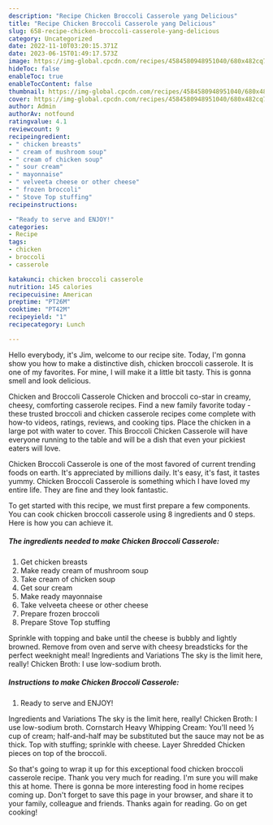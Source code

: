 ```yaml
---
description: "Recipe Chicken Broccoli Casserole yang Delicious"
title: "Recipe Chicken Broccoli Casserole yang Delicious"
slug: 658-recipe-chicken-broccoli-casserole-yang-delicious
category: Uncategorized
date: 2022-11-10T03:20:15.371Z
date: 2023-06-15T01:49:17.573Z
image: https://img-global.cpcdn.com/recipes/4584580948951040/680x482cq70/chicken-broccoli-casserole-recipe-main-photo.jpg
hideToc: false
enableToc: true
enableTocContent: false
thumbnail: https://img-global.cpcdn.com/recipes/4584580948951040/680x482cq70/chicken-broccoli-casserole-recipe-main-photo.jpg
cover: https://img-global.cpcdn.com/recipes/4584580948951040/680x482cq70/chicken-broccoli-casserole-recipe-main-photo.jpg
author: Admin
authorAv: notfound
ratingvalue: 4.1
reviewcount: 9
recipeingredient:
- " chicken breasts"
- " cream of mushroom soup"
- " cream of chicken soup"
- " sour cream"
- " mayonnaise"
- " velveeta cheese or other cheese"
- " frozen broccoli"
- " Stove Top stuffing"
recipeinstructions:

- "Ready to serve and ENJOY!"
categories:
- Recipe
tags:
- chicken
- broccoli
- casserole

katakunci: chicken broccoli casserole 
nutrition: 145 calories
recipecuisine: American
preptime: "PT26M"
cooktime: "PT42M"
recipeyield: "1"
recipecategory: Lunch

---
```



Hello everybody, it's Jim, welcome to our recipe site. Today, I'm gonna show you how to make a distinctive dish, chicken broccoli casserole. It is one of my favorites. For mine, I will make it a little bit tasty. This is gonna smell and look delicious.

Chicken and Broccoli Casserole Chicken and broccoli co-star in creamy, cheesy, comforting casserole recipes. Find a new family favorite today - these trusted broccoli and chicken casserole recipes come complete with how-to videos, ratings, reviews, and cooking tips. Place the chicken in a large pot with water to cover. This Broccoli Chicken Casserole will have everyone running to the table and will be a dish that even your pickiest eaters will love.

Chicken Broccoli Casserole is one of the most favored of current trending foods on earth. It's appreciated by millions daily. It's easy, it's fast, it tastes yummy. Chicken Broccoli Casserole is something which I have loved my entire life. They are fine and they look fantastic.


To get started with this recipe, we must first prepare a few components. You can cook chicken broccoli casserole using 8 ingredients and 0 steps. Here is how you can achieve it.

<!--inarticleads1-->

##### The ingredients needed to make Chicken Broccoli Casserole:

1. Get  chicken breasts
1. Make ready  cream of mushroom soup
1. Take  cream of chicken soup
1. Get  sour cream
1. Make ready  mayonnaise
1. Take  velveeta cheese or other cheese
1. Prepare  frozen broccoli
1. Prepare  Stove Top stuffing


Sprinkle with topping and bake until the cheese is bubbly and lightly browned. Remove from oven and serve with cheesy breadsticks for the perfect weeknight meal! Ingredients and Variations The sky is the limit here, really! Chicken Broth: I use low-sodium broth. 

<!--inarticleads2-->

##### Instructions to make Chicken Broccoli Casserole:


1. Ready to serve and ENJOY!

Ingredients and Variations The sky is the limit here, really! Chicken Broth: I use low-sodium broth. Cornstarch Heavy Whipping Cream: You&#39;ll need ½ cup of cream; half-and-half may be substituted but the sauce may not be as thick. Top with stuffing; sprinkle with cheese. Layer Shredded Chicken pieces on top of the broccoli. 

So that's going to wrap it up for this exceptional food chicken broccoli casserole recipe. Thank you very much for reading. I'm sure you will make this at home. There is gonna be more interesting food in home recipes coming up. Don't forget to save this page in your browser, and share it to your family, colleague and friends. Thanks again for reading. Go on get cooking!
